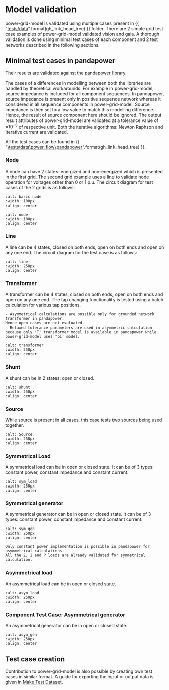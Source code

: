 <!--
SPDX-FileCopyrightText: 2022 Contributors to the Power Grid Model project <dynamic.grid.calculation@alliander.com>

SPDX-License-Identifier: MPL-2.0
-->

# Model validation

power-grid-model is validated using multiple cases present in {{ "[tests/data]({}/tests/data)".format(gh_link_head_tree) }} folder.
There are 2 simple grid test case examples of power-grid-model validated vision and gaia. 
A thorough validation is done using minimal test cases of each component and 2 test networks described in the following sections.

## Minimal test cases in pandapower

Their results are validated against the [pandapower](http://www.pandapower.org/) library.

The cases of a differences in modelling between both the libraries are handled by theoretical workarounds.
For example in power-grid-model, source impedance is included for all component sequences. 
In pandapower, source impedance is present only in positive sequence network whereas it considered in all sequence components in power-grid-model.
Source impedance is then set to a low value to match this modelling difference.
Hence, the result of source component here should be ignored.
The output result attributes of power-grid-model are validated at a tolerance value of $\pm10^{-5}$ of respective unit.
Both the iterative algorithms: Newton Raphson and Iterative current are validated.

All the test cases can be found in {{ "[\tests\data\power_flow\pandapower]({}\tests\data\power_flow\pandapower)".format(gh_link_head_tree) }}. 

### Node 

A node can have 2 states: energized and non-energized which is presented in the first grid.
The second grid example uses a line to validate node operation for voltages other than 0 or 1 p.u.
The circuit diagram for test cases of the 2 grids is as follows:

```{image} ../images/validation/basic_node.svg
:alt: basic node
:width: 100px
:align: center
```
```{image} ../images/validation/node.svg
:alt: node
:width: 100px
:align: center
```

### Line

A line can be 4 states, closed on both ends, open on both ends and open on any one end.
The circuit diagram for the test case is as follows:
```{image} ../images/validation/line.svg
:alt: line
:width: 250px
:align: center
```

### Transformer

A transformer can be 4 states, closed on both ends, open on both ends and open on any one end.
The tap changing functionality is tested using a batch calculation for various tap positions.

```{note}
- Asymmetrical calculations are possible only for grounded network transformer in pandapower. 
Hence open cases are not evaluated.
- Relaxed tolerance parameters are used in asymmetric calculation 
because only 'T' transformer model is available in pandapower while power-grid-model uses 'pi' model.
```
```{image} ../images/validation/transformer.svg
:alt: transformer
:width: 250px
:align: center
```

### Shunt

A shunt can be in 2 states: open or closed.
```{image} ../images/validation/shunt.svg
:alt: shunt
:width: 250px
:align: center
```

### Source

While source is present in all cases, this case tests two sources being used together.
```{image} ../images/validation/source.svg
:alt: Source
:width: 250px
:align: center
```

### Symmetrical Load

A symmetrical load can be in open or closed state. It can be of 3 types: constant power, constant impedance and constant current.
```{image} ../images/validation/sym_load.svg
:alt: sym_load
:width: 250px
:align: center
```

### Symmetrical generator

A symmetrical generator can be in open or closed state. It can be of 3 types: constant power, constant impedance and constant current.
```{image} ../images/validation/sym_gen.svg
:alt: sym_gen
:width: 250px
:align: center
```

```{note}
Only constant power implementation is possible in pandapower for asymmetrical calculations. 
All the Z, I and P loads are already validated for symmetrical calculation.
```

### Asymmetrical load

An asymmetrical load can be in open or closed state. 
```{image} ../images/validation/asym_load.svg
:alt: asym_load
:width: 250px
:align: center
```

### Component Test Case: Asymmetrical generator

An asymmetrical generator can be in open or closed state.
```{image} ../images/validation/asym_gen.svg
:alt: asym_gen
:width: 250px
:align: center
```

## Test case creation

Contribution to power-grid-model is also possible by creating own test cases in similar format. 
A guide for exporting the input or output data is given in [Make Test Dataset](../examples/Make%20Test%20Dataset.ipynb).